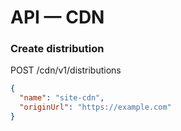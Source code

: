 # API — CDN

### Create distribution
POST /cdn/v1/distributions
```json
{
  "name": "site-cdn",
  "originUrl": "https://example.com"
}
```
